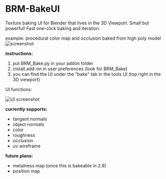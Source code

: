 # BRM-BakeUI
Texture baking UI for Blender that lives in the 3D Viewport.
Small but powerful! Fast one-click baking and iteration.

example: procedural color map and occlusion baked from high poly model
![screenshot](http://www.brameulaers.net/blender/addons/github_images/BRM_bake_example.png)

**instructions:**

1. put BRM_Bake.py in your addon folder
2. install add-on in user preferences (look for BRM_Bake)
3. you can find the UI under the "bake" tab in the tools UI (top right in the 3D viewport)

UI functions:

![UI screenshot](http://www.brameulaers.net/blender/addons/github_images/BRM_bake_instructions.png)

**currently supports:**

- tangent normals
- object normals
- color
- roughness
- occlusion
- uv wireframe

**future plans:**

- metalness map (once this is bakeable in 2.8)
- position map 
